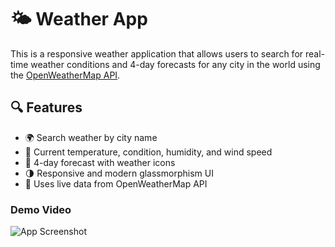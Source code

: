 # 🌤️ Weather App

This is a responsive weather application that allows users to search for real-time weather conditions and 4-day forecasts for any city in the world using the [OpenWeatherMap API](https://openweathermap.org/api).

## 🔍 Features

- 🌍 Search weather by city name
- 📍 Current temperature, condition, humidity, and wind speed
- 📅 4-day forecast with weather icons
- 🌗 Responsive and modern glassmorphism UI
- 💨 Uses live data from OpenWeatherMap API

### Demo Video

![App Screenshot](https://github.com/user-attachments/assets/93ac70a3-51b9-4d6f-abb5-84796c414685)
